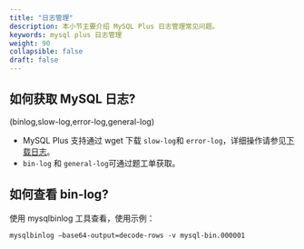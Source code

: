 ```yaml
---
title: "日志管理"
description: 本小节主要介绍 MySQL Plus 日志管理常见问题。 
keywords: mysql plus 日志管理
weight: 90
collapsible: false
draft: false
---
```


## 如何获取 MySQL 日志?

(binlog,slow-log,error-log,general-log)

- MySQL Plus 支持通过 wget 下载 `slow-log`和 `error-log`，详细操作请参见[下载日志](../../../manual/mgt_log/download_log)。
- `bin-log` 和 `general-log`可通过题工单获取。

## 如何查看 bin-log?

使用 mysqlbinlog 工具查看，使用示例：

```shell
mysqlbinlog –base64-output=decode-rows -v mysql-bin.000001
```
